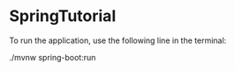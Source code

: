 # SpringTutorial

To run the application, use the following line in the terminal:

./mvnw spring-boot:run
